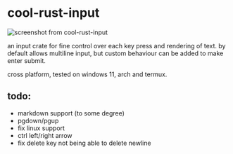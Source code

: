# cool-rust-input

![screenshot from cool-rust-input](https://github.com/user-attachments/assets/ea10d2e0-03bf-44ff-b56a-31476f61c4f8)

an input crate for fine control over each key press and rendering of text. by default allows multiline input, but custom behaviour can be added to make enter submit.

cross platform, tested on windows 11, arch and termux.

## todo:

- markdown support (to some degree)
- pgdown/pgup
- fix linux support
- ctrl left/right arrow
- fix delete key not being able to delete newline
